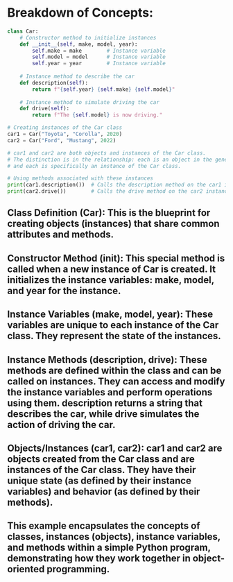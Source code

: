# Breakdown of Concepts:

```python
class Car:
    # Constructor method to initialize instances
    def __init__(self, make, model, year):
        self.make = make        # Instance variable
        self.model = model      # Instance variable
        self.year = year        # Instance variable
    
    # Instance method to describe the car
    def description(self):
        return f"{self.year} {self.make} {self.model}"
    
    # Instance method to simulate driving the car
    def drive(self):
        return f"The {self.model} is now driving."

# Creating instances of the Car class
car1 = Car("Toyota", "Corolla", 2020)
car2 = Car("Ford", "Mustang", 2022)

# car1 and car2 are both objects and instances of the Car class.
# The distinction is in the relationship: each is an object in the general sense,
# and each is specifically an instance of the Car class.

# Using methods associated with these instances
print(car1.description())  # Calls the description method on the car1 instance
print(car2.drive())        # Calls the drive method on the car2 instance

```
## Class Definition (Car): This is the blueprint for creating objects (instances) that share common attributes and methods.
## Constructor Method (__init__): This special method is called when a new instance of Car is created. It initializes the instance variables: make, model, and year for the instance.
## Instance Variables (make, model, year): These variables are unique to each instance of the Car class. They represent the state of the instances.
## Instance Methods (description, drive): These methods are defined within the class and can be called on instances. They can access and modify the instance variables and perform operations using them. description returns a string that describes the car, while drive simulates the action of driving the car.
## Objects/Instances (car1, car2): car1 and car2 are objects created from the Car class and are instances of the Car class. They have their unique state (as defined by their instance variables) and behavior (as defined by their methods).
## This example encapsulates the concepts of classes, instances (objects), instance variables, and methods within a simple Python program, demonstrating how they work together in object-oriented programming.